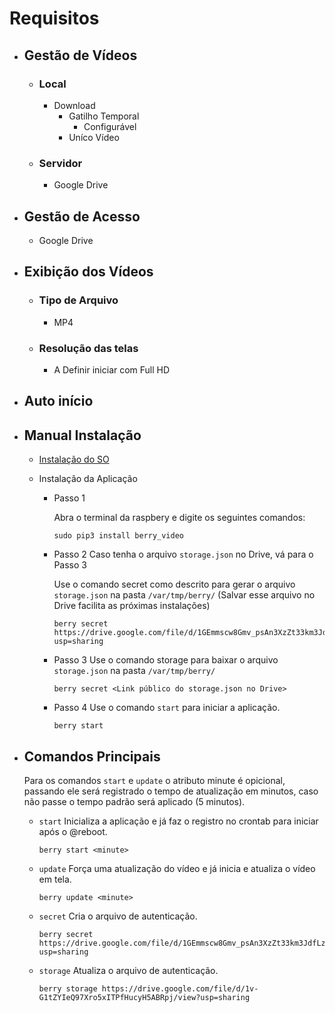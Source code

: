 # Requisitos

- ## Gestão de Vídeos
    - ### Local
        - Download
            - Gatilho Temporal
                - Configurável
            - Uníco Vídeo
    - ### Servidor
        - Google Drive
- ## Gestão de Acesso
    - Google Drive
- ## Exibição dos Vídeos
    - ### Tipo de Arquivo
        - MP4
    - ### Resolução das telas
        - A Definir iniciar com Full HD
- ## Auto início
- ## Manual Instalação

    - [Instalação do SO](https://www.raspberrypi.org/software/)

    - Instalação da Aplicação
        - Passo 1
            
            Abra o terminal da raspbery e digite os seguintes comandos:

            ```
            sudo pip3 install berry_video
            ```

        - Passo 2
            Caso tenha o arquivo `storage.json` no Drive, vá para o Passo 3

            Use o comando secret como descrito para gerar o arquivo `storage.json` na pasta `/var/tmp/berry/` (Salvar esse arquivo no Drive facilita as próximas instalações)
            ```
            berry secret https://drive.google.com/file/d/1GEmmscw8Gmv_psAn3XzZt33km3JdfLzO/view?usp=sharing
            ```

        - Passo 3
             Use o comando storage para baixar o arquivo `storage.json` na pasta `/var/tmp/berry/`
            ```
            berry secret <Link público do storage.json no Drive>
            ```
        - Passo 4
            Use o comando `start` para iniciar a aplicação.
    
            ```
            berry start
            ```
    
- ## Comandos Principais

    Para os comandos `start` e `update` o atributo minute é opicional, passando ele será registrado o tempo de atualização em minutos, caso não passe o tempo padrão será aplicado (5 minutos).

    - `start` Inicializa a aplicação e já faz o registro no crontab para iniciar após o @reboot. 
    
        ```
        berry start <minute>
        ```

    - `update` Força uma atualização do vídeo e já inicia e atualiza o vídeo em tela.
    
        ```
        berry update <minute>
        ```

    - `secret` Cria o arquivo de autenticação.
    
        ```
        berry secret https://drive.google.com/file/d/1GEmmscw8Gmv_psAn3XzZt33km3JdfLzO/view?usp=sharing
        ```

    - `storage` Atualiza o arquivo de autenticação.
    
        ```
        berry storage https://drive.google.com/file/d/1v-G1tZYIeQ97Xro5xITPfHucyH5ABRpj/view?usp=sharing
        ```
